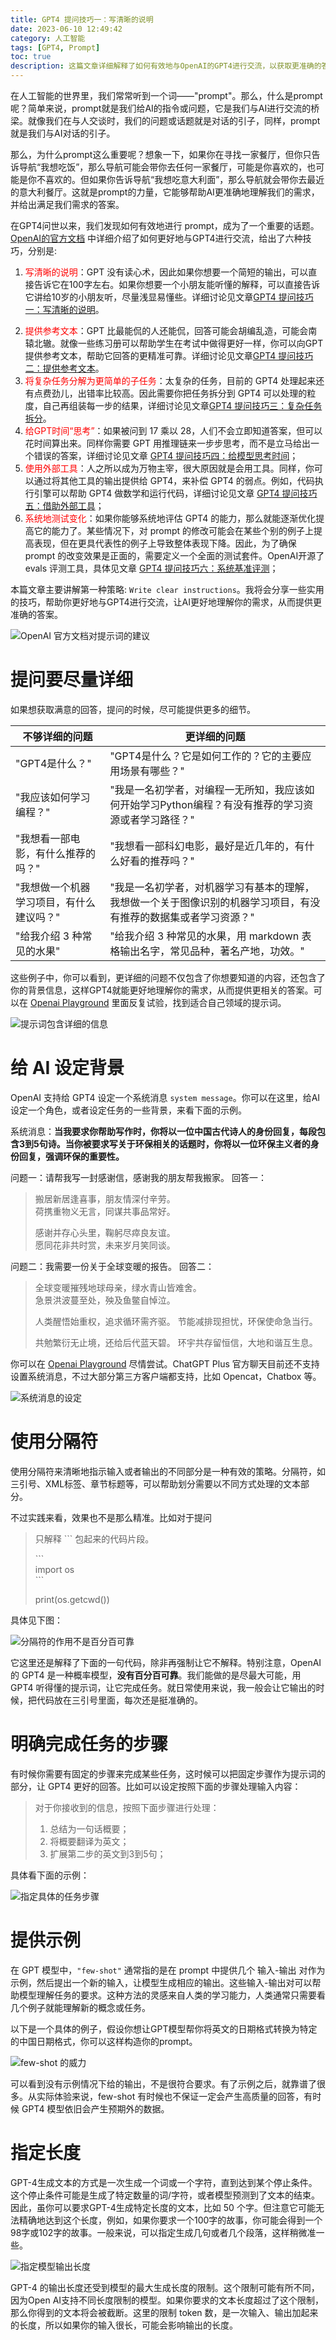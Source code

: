 ```yaml
---
title: GPT4 提问技巧一：写清晰的说明
date: 2023-06-10 12:49:42
category: 人工智能
tags: [GPT4, Prompt]
toc: true
description: 这篇文章详细解释了如何有效地与OpenAI的GPT4进行交流，以获取更准确的答案。文章首先解释了什么是prompt，为什么它如此重要，然后根据OpenAI的官方文档，介绍了六种与GPT4交流的技巧，包括写清晰的说明、提供参考文本、将复杂任务分解为更简单的子任务、给GPT时间“思考”、使用外部工具和系统地测试变化。文章还提供了一些实用的示例，帮助读者更好地理解这些技巧。这是一篇对于任何希望更有效地使用GPT4的人都非常有用的指南。
---
```


在人工智能的世界里，我们常常听到一个词——"prompt"。那么，什么是prompt呢？简单来说，prompt就是我们给AI的指令或问题，它是我们与AI进行交流的桥梁。就像我们在与人交谈时，我们的问题或话题就是对话的引子，同样，prompt就是我们与AI对话的引子。

那么，为什么prompt这么重要呢？想象一下，如果你在寻找一家餐厅，但你只告诉导航“我想吃饭”，那么导航可能会带你去任何一家餐厅，可能是你喜欢的，也可能是你不喜欢的。但如果你告诉导航“我想吃意大利面”，那么导航就会带你去最近的意大利餐厅。这就是prompt的力量，它能够帮助AI更准确地理解我们的需求，并给出满足我们需求的答案。

在GPT4问世以来，我们发现如何有效地进行 prompt，成为了一个重要的话题。[OpenAI的官方文档](https://platform.openai.com/docs/guides/gpt-best-practices) 中详细介绍了如何更好地与GPT4进行交流，给出了六种技巧，分别是:

1. <span style="color:red;">写清晰的说明</span>：GPT 没有读心术，因此如果你想要一个简短的输出，可以直接告诉它在100字左右。如果你想要一个小朋友能听懂的解释，可以直接告诉它讲给10岁的小朋友听，尽量浅显易懂些。详细讨论见文章[GPT4 提问技巧一：写清晰的说明](https://selfboot.cn/2023/06/10/gpt4_prompt_clear/)。
<!--more-->
2. <span style="color:red;">提供参考文本</span>：GPT 比最能侃的人还能侃，回答可能会胡编乱造，可能会南辕北辙。就像一些练习册可以帮助学生在考试中做得更好一样，你可以向GPT提供参考文本，帮助它回答的更精准可靠。详细讨论见文章[GPT4 提问技巧二：提供参考文本](https://selfboot.cn/2023/06/12/gpt4_prompt_reference/)。
3. <span style="color:red;">将复杂任务分解为更简单的子任务</span>：太复杂的任务，目前的 GPT4 处理起来还有点费劲儿，出错率比较高。因此需要你把任务拆分到 GPT4 可以处理的粒度，自己再组装每一步的结果，详细讨论见文章[GPT4 提问技巧三：复杂任务拆分](https://selfboot.cn/2023/06/15/gpt4_prompt_subtasks/)。
4. <span style="color:red;">给GPT时间“思考”</span>：如果被问到 17 乘以 28，人们不会立即知道答案，但可以花时间算出来。同样你需要 GPT 用推理链来一步步思考，而不是立马给出一个错误的答案，详细讨论见文章 [GPT4 提问技巧四：给模型思考时间](https://selfboot.cn/2023/06/29/gpt4_prompt_think/)；
5. <span style="color:red;">使用外部工具</span>：人之所以成为万物主宰，很大原因就是会用工具。同样，你可以通过将其他工具的输出提供给 GPT4，来补偿 GPT4 的弱点。例如，代码执行引擎可以帮助 GPT4 做数学和运行代码，详细讨论见文章 [GPT4 提问技巧五：借助外部工具](https://selfboot.cn/2023/07/24/gpt4_prompt_tools/)；
6. <span style="color:red;">系统地测试变化</span>：如果你能够系统地评估 GPT4 的能力，那么就能逐渐优化提高它的能力了。某些情况下，对 prompt 的修改可能会在某些个别的例子上提高表现，但在更具代表性的例子上导致整体表现下降。因此，为了确保 prompt 的改变效果是正面的，需要定义一个全面的测试套件。OpenAI开源了 evals 评测工具，具体见文章 [GPT4 提问技巧六：系统基准评测](https://selfboot.cn/2023/07/25/gpt4_prompt_evals/)；

本篇文章主要讲解第一种策略: `Write clear instructions`。我将会分享一些实用的技巧，帮助你更好地与GPT4进行交流，让AI更好地理解你的需求，从而提供更准确的答案。

![OpenAI 官方文档对提示词的建议](https://slefboot-1251736664.cos.ap-beijing.myqcloud.com/20230610_gpt4_prompt_clear_1.png)

# 提问要尽量详细

如果想获取满意的回答，提问的时候，尽可能提供更多的细节。

| 不够详细的问题 | 更详细的问题 |
| ------------- | ------------- |
| "GPT4是什么？" | "GPT4是什么？它是如何工作的？它的主要应用场景有哪些？" |
| "我应该如何学习编程？" | "我是一名初学者，对编程一无所知，我应该如何开始学习Python编程？有没有推荐的学习资源或者学习路径？" |
| "我想看一部电影，有什么推荐的吗？" | "我想看一部科幻电影，最好是近几年的，有什么好看的推荐吗？" |
| "我想做一个机器学习项目，有什么建议吗？" | "我是一名初学者，对机器学习有基本的理解，我想做一个关于图像识别的机器学习项目，有没有推荐的数据集或者学习资源？" |
| "给我介绍 3 种常见的水果" | "给我介绍 3 种常见的水果，用 markdown 表格输出名字，常见品种，著名产地，功效。" |

这些例子中，你可以看到，更详细的问题不仅包含了你想要知道的内容，还包含了你的背景信息，这样GPT4就能更好地理解你的需求，从而提供更相关的答案。可以在 [Openai Playground](https://platform.openai.com/playground) 里面反复试验，找到适合自己领域的提示词。

![提示词包含详细的信息](https://slefboot-1251736664.cos.ap-beijing.myqcloud.com/20230610_gpt4_prompt_clear_2.png)

# 给 AI 设定背景

OpenAI 支持给 GPT4 设定一个系统消息 `system message`。你可以在这里，给AI设定一个角色，或者设定任务的一些背景，来看下面的示例。

系统消息：**当我要求你帮助写作时，你将以一位中国古代诗人的身份回复，每段包含3到5句诗。当你被要求写关于环保相关的话题时，你将以一位环保主义者的身份回复，强调环保的重要性。**

问题一：请帮我写一封感谢信，感谢我的朋友帮我搬家。
回答一：
> 搬居新居逢喜事，朋友情深付辛劳。  
> 荷携重物义无言，同谋共事品常好。  
> 
> 感谢并存心头里，鞠躬尽瘁良友谊。  
> 愿同花非共时赏，未来岁月笑同谈。  

问题二：我需要一份关于全球变暖的报告。
回答二：
> 全球变暖摧残地球母亲，绿水青山皆难舍。  
> 急景洪波蔓至处，殃及鱼鳖自悼泣。
> 
> 人类醒悟始重权，追求循环需齐驱。
> 节能减排现担忧，环保使命急当行。
> 
> 共勉繁衍无止境，还给后代蓝天碧。
> 环宇共存留恒信，大地和谐互生息。

你可以在 [Openai Playground](https://platform.openai.com/playground) 尽情尝试。ChatGPT Plus 官方聊天目前还不支持设置系统消息，不过大部分第三方客户端都支持，比如 Opencat，Chatbox 等。

![系统消息的设定](https://slefboot-1251736664.cos.ap-beijing.myqcloud.com/20230610_gpt4_prompt_clear_3.png)

# 使用分隔符

使用分隔符来清晰地指示输入或者输出的不同部分是一种有效的策略。分隔符，如三引号、XML标签、章节标题等，可以帮助划分需要以不同方式处理的文本部分。

不过实践来看，效果也不是那么精准。比如对于提问
> 只解释 ``` 包起来的代码片段。  
> 
> \```  
> import os  
> \```  
>  
> print(os.getcwd())  

具体见下图：

![分隔符的作用不是百分百可靠](https://slefboot-1251736664.cos.ap-beijing.myqcloud.com/20230610_gpt4_prompt_clear_4.png)

它这里还是解释了下面的一句代码，除非再强制让它不解释。特别注意，OpenAI 的 GPT4 是一种概率模型，**没有百分百可靠**。我们能做的是尽最大可能，用 GPT4 听得懂的提示词，让它完成任务。就日常使用来说，我一般会让它输出的时候，把代码放在三引号里面，每次还是挺准确的。

# 明确完成任务的步骤

有时候你需要有固定的步骤来完成某些任务，这时候可以把固定步骤作为提示词的部分，让 GPT4 更好的回答。比如可以设定按照下面的步骤处理输入内容：

> 对于你接收到的信息，按照下面步骤进行处理：
> 
> 1. 总结为一句话概要；
> 2. 将概要翻译为英文；
> 3. 扩展第二步的英文到3到5句；

具体看下面的示例：

![指定具体的任务步骤](https://slefboot-1251736664.cos.ap-beijing.myqcloud.com/20230610_gpt4_prompt_clear_5.png)

# 提供示例

在 GPT 模型中，`"few-shot"` 通常指的是在 prompt 中提供几个 输入-输出 对作为示例，然后提出一个新的输入，让模型生成相应的输出。这些输入-输出对可以帮助模型理解任务的要求。这种方法的灵感来自人类的学习能力，人类通常只需要看几个例子就能理解新的概念或任务。

以下是一个具体的例子，假设你想让GPT模型帮你将英文的日期格式转换为特定的中国日期格式，你可以这样构造你的prompt。

![few-shot 的威力](https://slefboot-1251736664.cos.ap-beijing.myqcloud.com/20230610_gpt4_prompt_clear_6.png)

可以看到没有示例情况下给的输出，不是很符合要求。有了示例之后，就靠谱了很多。从实际体验来说，few-shot 有时候也不保证一定会产生高质量的回答，有时候 GPT4 模型依旧会产生预期外的数据。

# 指定长度

GPT-4生成文本的方式是一次生成一个词或一个字符，直到达到某个停止条件。这个停止条件可能是生成了特定数量的词/字符，或者模型预测到了文本的结束。因此，虽你可以要求GPT-4生成特定长度的文本，比如 50 个字。但注意它可能无法精确地达到这个长度，例如，如果你要求一个100字的故事，你可能会得到一个98字或102字的故事。一般来说，可以指定生成几句或者几个段落，这样稍微准一些。

![指定模型输出长度](https://slefboot-1251736664.cos.ap-beijing.myqcloud.com/20230610_gpt4_prompt_clear_7.png)

GPT-4 的输出长度还受到模型的最大生成长度的限制。这个限制可能有所不同，因为Open AI支持不同长度限制的模型。如果你要求的文本长度超过了这个限制，那么你得到的文本将会被截断。这里的限制 token 数，是一次输入、输出加起来的长度，所以如果你的输入很长，可能会影响输出的长度。